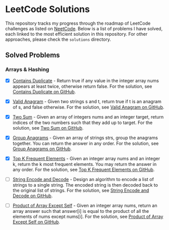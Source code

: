 # LeetCode Solutions

This repository tracks my progress through the roadmap of LeetCode challenges as listed on [NeetCode](https://neetcode.io/roadmap). Below is a list of problems I have solved, each linked to the most efficient solution in this repository. For other approaches, please check the `solutions` directory.

## Solved Problems

### Arrays & Hashing
- [x] [Contains Duplicate](https://leetcode.com/problems/contains-duplicate/) - Return true if any value in the integer array nums appears at least twice, otherwise return false. For the solution, see [Contains Duplicate on GitHub](https://github.com/berkaybarisalgun/Leetcode-Problems/blob/main/Leetcode/src/main/java/Contains_Duplicate_217/Solution3.java).

- [x] [Valid Anagram](https://leetcode.com/problems/valid-anagram/description/) - Given two strings s and t, return true if t is an anagram of s, and false otherwise. For the solution, see [Valid Anagram on GitHub](https://github.com/berkaybarisalgun/Leetcode-Problems/blob/main/Leetcode/src/main/java/Valid_Anagram_242/Solution2.java).

- [x] [Two Sum](https://leetcode.com/problems/two-sum/description/) - Given an array of integers nums and an integer target, return indices of the two numbers such that they add up to target. For the solution, see [Two Sum on GitHub](https://github.com/berkaybarisalgun/Leetcode-Problems/blob/main/Leetcode/src/main/java/Two_Sum_1/Solution2.java).

- [x] [Group Anagrams](https://leetcode.com/problems/group-anagrams/) - Given an array of strings strs, group the anagrams together. You can return the answer in any order. For the solution, see [Group Anagrams on GitHub](https://github.com/berkaybarisalgun/Leetcode-Problems/blob/main/Leetcode/src/main/java/Group_Anagrams_49/Solution.java).

- [x] [Top K Frequent Elements](https://leetcode.com/problems/top-k-frequent-elements) - Given an integer array nums and an integer k, return the k most frequent elements. You may return the answer in any order. For the solution, see [Top K Frequent Elements on GitHub](https://github.com/berkaybarisalgun/Leetcode-Problems/blob/main/Leetcode/src/main/java/Top_K_Frequent_Elements/Solution.java).

- [ ] [String Encode and Decode](https://neetcode.io/problems/string-encode-and-decode) - Design an algorithm to encode a list of strings to a single string. The encoded string is then decoded back to the original list of strings. For the solution, see [String Encode and Decode on GitHub](https://github.com/berkaybarisalgun/).

- [ ] [Product of Array Except Self](https://leetcode.com/problems/product-of-array-except-self/description/) - Given an integer array nums, return an array answer such that answer[i] is equal to the product of all the elements of nums except nums[i]. For the solution, see [Product of Array Except Self on GitHub](https://github.com/berkaybarisalgun/).
